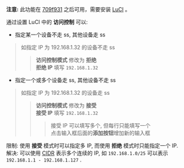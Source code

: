 **注意:** 此功能在 [709f931][1] 之后可用，需要安装 [LuCI][2] 。

通过设置 LuCI 中的 **访问控制** 可以:

  - 指定某一个设备不走 ss, 其他设备走 ss  

   >如指定 IP 为 192.168.1.32 的设备不走 ss
   >>**访问控制模式** 修改为 **拒绝**  
   >>**拒绝 IP** 填写 `192.168.1.32`  

  - 指定一个或多个设备走 ss, 其他设备不走 ss 

   >如指定 IP 为 192.168.1.32 的设备走 ss
   >>**访问控制模式** 修改为 **接受**  
   >>**接受 IP** 填写 `192.168.1.32`  
   >>>接受 IP 可以填写多个, 但每行只能填写一个  
   >>>点击输入框后面的**添加按钮**增加新的输入框  

限制: 使用 **接受** 模式时可以指定多 IP, 而使用 **拒绝** 模式时只能指定一个 IP.  
解决: 可以使用 [CIDR][C] 表示多个连续的 IP, 如 `192.168.1.0/25` 可以表示 `192.168.1.1 - 192.168.1.127` .


 [1]: https://github.com/aa65535/openwrt-shadowsocks/commit/709f931
 [2]: https://github.com/aa65535/openwrt-dist-luci
 [C]: http://en.wikipedia.org/wiki/Classless_Inter-Domain_Routing